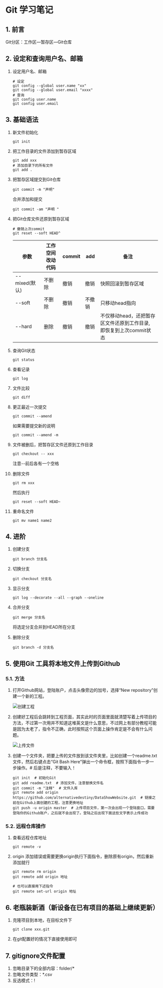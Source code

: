 # Git 学习笔记

## 1. 前言

Git分区：工作区—暂存区—Git仓库

## 2. 设定和查询用户名、邮箱

1. 设定用户名、邮箱

    ```git
    # 设定
    git config --global user.name "xx"
    git config --global user.email "xxxx"
    # 查询
    git config user.name
    git config user.email
    ```

## 3. 基础语法

1. 新文件初始化

    ```git
    git init
    ```

2. 把工作目录的文件添加到暂存区域

    ```git
    git add xxx
    # 添加目录下的所有文件
    git add .
    ```

3. 把暂存区域提交到Git仓库

    ```git
    git commit -m "声明"
    ```

    合并添加和提交

    ```git
    git commit -am "声明 "
    ```

4. 把Git仓库文件还原到暂存区域

    ```git
    # 撤销上次commit
    git reset --soft HEAD^
    ```

    | 参数          | 工作空间改动代码 | commit | add    | 备注                                                               |
    | ------------- | ---------------- | ------ | ------ | ------------------------------------------------------------------ |
    | --mixed(默认) | 不删除           | 撤销   | 撤销   | 快照回滚到暂存区域                                                 |
    | --soft        | 不删除           | 撤销   | 不撤销 | 只移动head指向                                                     |
    | --hard        | 删除             | 撤销   | 撤销   | 不仅移动head，还把暂存区文件还原到工作目录, 即恢复到上次commit状态 |

5. 查询Git状态

    ```git
    git status
    ```

6. 查看记录

    ```git
    git log
    ```

7. 文件比较

    ```git
    git diff
    ```

8. 更正最近一次提交

    ```git
    git commit --amend
    ```

    如果需要提交新的说明

    ```git
    git commit --amend -m
    ```

9. 文件被删后，把暂存区文件还原到工作目录

    ```git
    git checkout -- xxx
    ```

    注意--前后各有一个空格
10. 删除文件

    ```git
    git rm xxx
    ```

    然后执行

    ```git
    git reset --soft HEAD~
    ```

11. 重命名文件

    ```git
    git mv name1 name2
    ```

## 4. 进阶

1. 创建分支

    ```git
    git branch 分支名
    ```

2. 切换分支

    ```git
    git checkout 分支名
    ```

3. 显示分支

    ```git
    git log --decorate --all --graph --oneline
    ```

4. 合并分支

    ```git
    git merge 分支名
    ```

    将选定分支合并到HEAD所在分支
5. 删除分支

    ```git
    git branch -d 分支名
    ```

## 5. 使用Git 工具将本地文件上传到Github

### 5.1. 方法

1. 打开Github网站，登陆账户，点击头像旁边的加号，选择“New repository”创建一个新的工程。

   ![创建工程](../images/2018-07-17-12-10-57.png)

2. 创建好工程后会跳转到工程页面，其实此时的页面里面就清楚写着上传项目的方法，不过第一次用并不知道这堆英文是什么意思，不过网上有部分教程可能是因为太老了，指令不正确，此时按照这个页面上操作肯定是不会有什么问题。

   ![上传文件](../images/2018-07-17-12-12-00.png)

3. 创建一个文件夹，把要上传的文件放到该文件夹里，比如创建一个readme.txt文件，然后右键点击“Git Bash Here”弹出一个命令框，按照下面指令一步一步操作。# 后是注释，不要输入！

    ```git
    git init  # 初始化Git
    git add readme.txt  # 添加文件，注意替换文件名
    git commit -m "注释"  # 文件入库
    git remote add origin https://github.com/alternativedestiny/DataShowWebsite.git  # 链接之前在Github上面创建的工程，注意更换地址
    git push -u origin master  # 上传项目文件，第一次会出现一个登陆窗口，需要登陆你的Github账户，之后就不会出现了。登陆之后出现下面这些文字表示上传成功
    ```

### 5.2. 远程仓库操作

1. 查看远程仓库地址

    ```git
    git remote -v
    ```

2. origin 添加错误或需要更换origin执行下面指令，删除原有origin，然后重新添加就行

    ```git
    git remote rm origin
    git remote add origin 地址

    # 也可以直接用下述指令
    git remote set-url origin 地址
    ```

## 6. 老瓶装新酒（新设备在已有项目的基础上继续更新）

1. 克隆项目到本地，在目标文件下

    ```git
    git clone xxx.git
    ```

2. 在git配置好的情况下直接使用即可

## 7. gitignore文件配置

1. 忽略目录下的全部内容：folder/*
2. 忽略文件类型：*.csv
3. 反选模式：!
